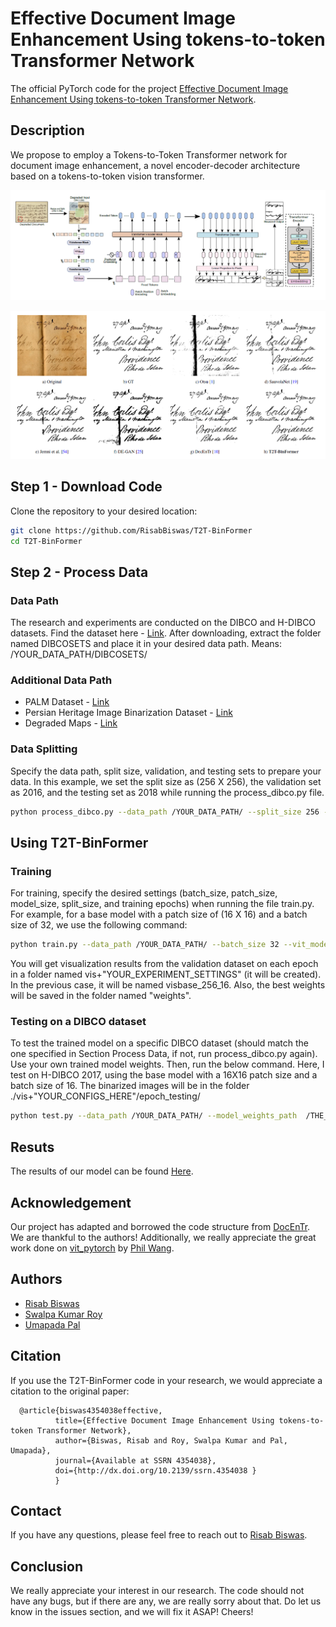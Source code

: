 # Effective Document Image Enhancement Using tokens-to-token Transformer Network
The official PyTorch code for the project [Effective Document Image Enhancement Using tokens-to-token Transformer Network](https://papers.ssrn.com/sol3/papers.cfm?abstract_id=4354038).

## Description
We propose to employ a Tokens-to-Token Transformer network for document image enhancement, a novel encoder-decoder architecture based on a tokens-to-token vision transformer.

![alt text](Architecture.png?raw=true)

![alt text](Result_Comparison.png?raw=true)

## Step 1 - Download Code
Clone the repository to your desired location:
```bash
git clone https://github.com/RisabBiswas/T2T-BinFormer
cd T2T-BinFormer
```
## Step 2 - Process Data
### Data Path
The research and experiments are conducted on the DIBCO and H-DIBCO datasets. Find the dataset here - [Link](https://drive.google.com/drive/folders/1u8vDqRlxWe5GvRPr6cD-C7GeL9MSqBsX?usp=drive_link). After downloading, extract the folder named DIBCOSETS and place it in your desired data path. 
Means:  /YOUR_DATA_PATH/DIBCOSETS/

### Additional Data Path
* PALM Dataset - [Link](https://drive.google.com/drive/folders/1u8vDqRlxWe5GvRPr6cD-C7GeL9MSqBsX?usp=drive_link)
* Persian Heritage Image Binarization Dataset - [Link](https://drive.google.com/drive/folders/1CqP_2t7jBb9mqe4hjLJ_JDwd8vEUkyM9?usp=drive_link)
* Degraded Maps - [Link](https://drive.google.com/drive/folders/1Li2x0pHfkmwx0kVXoj4kJ7DQuaZt83GO?usp=sharing)

### Data Splitting
Specify the data path, split size, validation, and testing sets to prepare your data. In this example, we set the split size as (256 X 256), the validation set as 2016, and the testing set as 2018 while running the process_dibco.py file.
 
```bash
python process_dibco.py --data_path /YOUR_DATA_PATH/ --split_size 256 --testing_dataset 2018 --validation_dataset 2016
```

## Using T2T-BinFormer
### Training
For training, specify the desired settings (batch_size, patch_size, model_size, split_size, and training epochs) when running the file train.py. For example, for a base model with a patch size of (16 X 16) and a batch size of 32, we use the following command:

```bash
python train.py --data_path /YOUR_DATA_PATH/ --batch_size 32 --vit_model_size base --vit_patch_size 16 --epochs 151 --split_size 256 --validation_dataset 2016
```
You will get visualization results from the validation dataset on each epoch in a folder named vis+"YOUR_EXPERIMENT_SETTINGS" (it will be created). In the previous case, it will be named visbase_256_16. Also, the best weights will be saved in the folder named "weights".
 
### Testing on a DIBCO dataset
To test the trained model on a specific DIBCO dataset (should match the one specified in Section Process Data, if not, run process_dibco.py again). Use your own trained model weights. Then, run the below command. Here, I test on H-DIBCO 2017, using the base model with a 16X16 patch size and a batch size of 16. The binarized images will be in the folder ./vis+"YOUR_CONFIGS_HERE"/epoch_testing/ 
```bash
python test.py --data_path /YOUR_DATA_PATH/ --model_weights_path  /THE_MODEL_WEIGHTS_PATH/  --batch_size 16 --vit_model_size base --vit_patch_size 16 --split_size 256 --testing_dataset 2017
```

## Resuts
The results of our model can be found [Here](https://drive.google.com/drive/folders/1LojmH8AfAumZDWoQOLRikWXpYYgfF6TL?usp=sharing).

## Acknowledgement
Our project has adapted and borrowed the code structure from [DocEnTr](https://github.com/dali92002/DocEnTR/tree/main). We are thankful to the authors! Additionally, we really appreciate the great work done on [vit_pytorch](https://github.com/lucidrains/vit-pytorch/tree/main) by [Phil Wang](https://github.com/lucidrains).

## Authors
- [Risab Biswas](https://www.linkedin.com/in/risab-biswas/)
- [Swalpa Kumar Roy](https://swalpa.github.io/)
- [Umapada Pal](https://www.isical.ac.in/~umapada/)


## Citation

If you use the T2T-BinFormer code in your research, we would appreciate a citation to the original paper:
```
  @article{biswas4354038effective,
          title={Effective Document Image Enhancement Using tokens-to-token Transformer Network},
          author={Biswas, Risab and Roy, Swalpa Kumar and Pal, Umapada},
          journal={Available at SSRN 4354038},
          doi={http://dx.doi.org/10.2139/ssrn.4354038 }
          }
```

## Contact 
If you have any questions, please feel free to reach out to <a href="mailto:risabbiswas19@gmail.com" target="_blank">Risab Biswas</a>.


## Conclusion
We really appreciate your interest in our research. The code should not have any bugs, but if there are any, we are really sorry about that. Do let us know in the issues section, and we will fix it ASAP! Cheers! 

